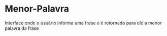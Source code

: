 # Menor-Palavra
Interface onde o usuário informa uma frase e é retornado para ele a menor palavra da frase
